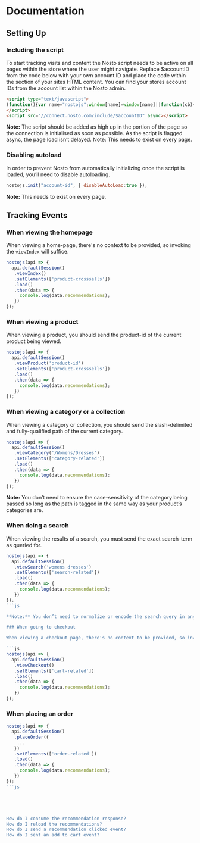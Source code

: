 # Documentation

## Setting Up

### Including the script

To start tracking visits and content the Nosto script needs to be active on all pages within the store where the user might navigate. Replace $accountID from the code below with your own account ID and place the code within the <head> section of your sites HTML content. You can find your stores account IDs from the account list within the Nosto admin.

```html
<script type="text/javascript">
(function(){var name="nostojs";window[name]=window[name]||function(cb){(window[name].q=window[name].q||[]).push(cb);};})();
</script>
<script src="//connect.nosto.com/include/$accountID" async></script>
```

**Note:** The script should be added as high up in the <head> portion of the page so the connection is initialised as soon as possible. As the script is flagged async, the page load isn’t delayed.
Note: This needs to exist on every page.


### Disabling autoload

In order to prevent Nosto from automatically initializing once the script is loaded, you’ll need to disable autoloading.

```js
nostojs.init("account-id", { disableAutoLoad:true });
```

**Note:** This needs to exist on every page.

## Tracking Events

### When viewing the homepage

When viewing a home-page, there's no context to be provided, so invoking the `viewIndex` will suffice.

```js
nostojs(api => {
  api.defaultSession()
   .viewIndex()
   .setElements(['product-crosssells'])
   .load()
   .then(data => {
     console.log(data.recommendations);
   })
});
```


### When viewing a product

When viewing a product, you should send the product-id of the current product being viewed.

```js
nostojs(api => {
  api.defaultSession()
   .viewProduct('product-id')
   .setElements(['product-crosssells'])
   .load()
   .then(data => {
     console.log(data.recommendations);
   })
});
```

### When viewing a category or a collection

When viewing a category or collection, you should send the slash-delimited and fully-qualified path of the current category.

```js
nostojs(api => {
  api.defaultSession()
   .viewCategory('/Womens/Dresses')
   .setElements(['category-related'])
   .load()
   .then(data => {
     console.log(data.recommendations);
   })
});
```

**Note:** You don’t need to ensure the case-sensitivity of the category being passed so long as the path is tagged in the same way as your product’s categories are.

### When doing a search

When viewing the results of a search, you must send the exact search-term as queried for.

```js
nostojs(api => {
  api.defaultSession()
   .viewSearch('womens dresses')
   .setElements(['search-related'])
   .load()
   .then(data => {
     console.log(data.recommendations);
   })
});
```js

**Note:** You don’t need to normalize or encode the search query in any way.

### When going to checkout

When viewing a checkout page, there's no context to be provided, so invoking the `viewCheckout` will suffice.

```js
nostojs(api => {
  api.defaultSession()
   .viewCheckout()
   .setElements(['cart-related'])
   .load()
   .then(data => {
     console.log(data.recommendations);
   })
});
```

### When placing an order

```js
nostojs(api => {
  api.defaultSession()
   .placeOrder({
    ...
   })
   .setElements(['order-related'])
   .load()
   .then(data => {
     console.log(data.recommendations);
   })
});
```js





How do I consume the recommendation response?
How do I reload the recommendations?
How do I send a recommendation clicked event?
How do I sent an add to cart event?


